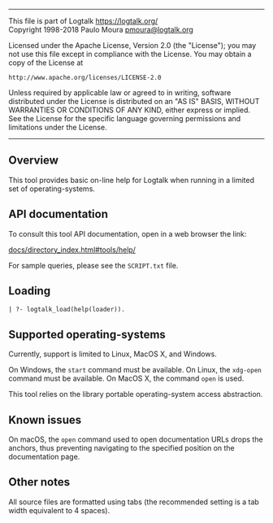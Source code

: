________________________________________________________________________

This file is part of Logtalk <https://logtalk.org/>  
Copyright 1998-2018 Paulo Moura <pmoura@logtalk.org>

Licensed under the Apache License, Version 2.0 (the "License");
you may not use this file except in compliance with the License.
You may obtain a copy of the License at

    http://www.apache.org/licenses/LICENSE-2.0

Unless required by applicable law or agreed to in writing, software
distributed under the License is distributed on an "AS IS" BASIS,
WITHOUT WARRANTIES OR CONDITIONS OF ANY KIND, either express or implied.
See the License for the specific language governing permissions and
limitations under the License.
________________________________________________________________________


Overview
--------

This tool provides basic on-line help for Logtalk when running in a limited
set of operating-systems.


API documentation
-----------------

To consult this tool API documentation, open in a web browser the link:

[docs/directory_index.html#tools/help/](https://logtalk.org/docs/directory_index.html#tools/help/)

For sample queries, please see the `SCRIPT.txt` file.


Loading
-------

	| ?- logtalk_load(help(loader)).


Supported operating-systems
---------------------------

Currently, support is limited to Linux, MacOS X, and Windows.

On Windows, the `start` command must be available. On Linux, the `xdg-open`
command must be available. On MacOS X, the command `open` is used.

This tool relies on the library portable operating-system access abstraction.


Known issues
------------

On macOS, the `open` command used to open documentation URLs drops the anchors,
thus preventing navigating to the specified position on the documentation page.


Other notes
-----------

All source files are formatted using tabs (the recommended setting is a
tab width equivalent to 4 spaces).

